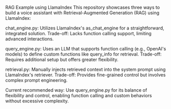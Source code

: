 RAG Example using LlamaIndex
This repository showcases three ways to build a voice assistant with Retrieval-Augmented Generation (RAG) using LlamaIndex:

chat_engine.py: Utilizes LlamaIndex's as_chat_engine for a straightforward, integrated solution. Trade-off: Lacks function calling support, limiting advanced interactions.

query_engine.py: Uses an LLM that supports function calling (e.g., OpenAI's models) to define custom functions like query_info for retrieval. Trade-off: Requires additional setup but offers greater flexibility.

retrieval.py: Manually injects retrieved context into the system prompt using LlamaIndex's retriever. Trade-off: Provides fine-grained control but involves complex prompt engineering.

Current recommended way: Use query_engine.py for its balance of flexibility and control, enabling function calling and custom behaviors without excessive complexity.